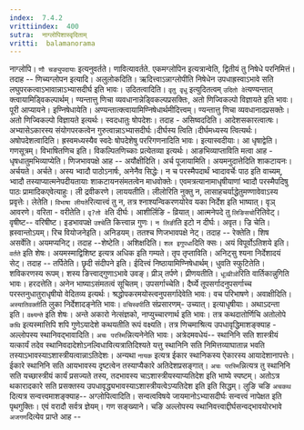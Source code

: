 ```yaml
---
index:  7.4.2
vrittiindex:  400
sutra:  नाग्लोपिशास्वृदिताम्
vritti:  balamanorama 
---
```


नाग्लोपि। `णौ चङ्युपदायाः` इत्यनुवर्तते। णावित्यावर्तते. एकमग्लोपिन इत्यत्रान्वेति, द्वितीयं तु निषेधे परनिमित्तं। तदाह -- णिच्यग्लोपन इत्यादि। अलुलोकदिति। ऋदित्त्वाऽन्नाग्लोपीति निषेधेन उपधाह्रस्वाऽभावे सति लघुपरकत्वाऽभावान्नाऽभ्यासदीर्घ इति भावः। उदितत्वादिति। `वृतु वृधु` इत्युदितत्वम् `उदितो वे`त्यण्यन्तात् क्त्वायामिड्विकल्पार्थम्। ण्यन्तात्तु णिचा व्यवधानान्नेड्विकल्पप्रसक्तिः, अतो णिज्विकल्पो विज्ञायते इति भावः। पूरी आप्यायने। इण्निषेधायेति। अण्यन्तात्क्त्वायामिण्निषेधार्थमीदित्त्वम्। ण्यन्तात्तु णिचा व्यवधानादप्रसक्तेः। अतो णिज्विकल्पो विज्ञायते इत्यर्थः। स्वदधातुः षोपदेशः। तदाह - असिष्वददिति। आदेशसकारत्वात्षः। अभ्यासेऽकारस्य संयोगपरकत्वेन गुरुत्वान्नाऽभ्यासदीर्घः।दीर्घस्य त्विति।दीर्घमध्यस्य त्वित्यर्थः। अषोपदेशत्वादिति। ह्रस्वमध्यस्यैव स्वदेः षोपदेशेषु पररिगणनादिति भावः। इत्यास्वदीयाः। आ धृषाद्वेति। गणसूत्रम्। विभाषितणिच इति। विकल्पितणिच्काः प्रत्येतव्या इत्यर्थः। आङभिव्याप्ताविति मत्वा आह - धृषधातुमभिव्याप्येति। णिजभावपक्षे आह -- अयौक्षीदिति। अर्च पूजायामिति। अयमनुदात्तेदिति शाकटायनः। अर्चयते। अर्चते। अस्य भ्वादौ पाठोऽनार्षः, अनेनैव सिद्धेः। न च परस्मैपदार्थं भ्वादावर्चेः पाठ इति वाच्यम्, भ्वादौ तस्याप्यात्मनेपदीयतायाः शाकटायनसंमतत्वेन माधवोक्तेः। एवमत्रत्यानामाधृषीयाणां भ्वादौ परस्मैपदिषु पाठः प्रामादिकएवेत्याहुः। ली द्रवीकरणे। लाययतीति। लीलोरिति नुक्तु न, लासाहचर्याद्धेतुमण्णावेवाऽस्य प्रवृत्तेः। लेतेति। `विभाषा लीयते`रित्यात्त्वं तु न, तत्र श्नाश्यन्विकरणयोरेव यका निर्देश इति भाष्यात्। वृञ् आवरणे। वरिता - वरीतेति। `वृ?तो वे`ति दीर्घः। आशीर्लिङि - व्रियात्। आत्मनेपदे तु `लिङिसचो`रितिवेट्। वृषीष्ट-- वरिषीष्ट। इडभावपक्षे `उश्चे`ति कित्त्वान्न गुणः। `न लिङी`ति इटो न दीर्घः। अवृत। ज्रि चेति। ह्रस्वान्तोऽयम्। रिच वियोजनेइति। अनिडयम्। ततश्च णिजभावपक्षे नेट्। तदाह -- रेक्तेति। शिष असर्वेति। अयमप्यनिट्। तदाह --शेष्टेति। अशिक्षदिति। `शल इगुपधा`दिति क्सः। अयं विपूर्वोऽतिशये इति। `वर्तते` इति शेषः। अयमस्माद्विशिष्ट इत्यत्र अधिक इति गम्यते। तृप तृप्ताविति। अनिट्सु श्यना निर्देशादयं सेट्। तदाह -- तर्पितेति। छृदी संदीपने इति। ईदित्त्वं निष्ठायामिण्निषेधार्थम्। धुवति स्फुटितेति। शविकरणस्य रूपम्। शस्य ङित्त्वाद्गुणाऽभावे उवङ्। प्रीञ् तर्पणे। प्रीणयतीति। `धूञ्प्रीञो`रिति वार्तिकान्नुगिति भावः। हरदत्तेति। अनेन भाष्याऽसंमतत्वं सूचितम्। उपसर्गाच्चेति। दैर्घ्ये तूपसर्गादनुपसर्गाच्च परस्तनुधातुराधृषीयो वेदितव्य इत्यर्थः। श्रद्धोपकरमयोस्त्वनुपसर्गादेवेति भावः। वच परिभाषणे। अवाक्षीदिति। `अस्यातिवक्ती`ति लुका निर्देशादङ्नेति भावः। `वचिस्वपी`ति संप्रसारणम्- उच्यात्। इत्याधृषीयाः। अथाऽदन्ता इति। `वक्ष्यन्ते` इति शेषः। अन्ते अकारो नेत्संज्ञको, नाप्युच्चारणार्थ इति भावः। तत्र कथदातोर्णिचि अतोलोपे `कथि` इत्यस्मात्तिपि शपि गुणेऽयादेशे कथयतीति रूपं वक्ष्यति। तत्र णिचमाश्रित्य उपधावृद्धिमाशङ्क्याह - अल्लोपस्य स्थानिवद्भावादिति। `अचः परस्मि`न्नित्यनेनेति भावः। अत्रेदमवधेयं-- स्थानिनि सति शास्त्रीयं यत्कार्यं तदेव स्थानिवदादेशोऽनल्विधावित्यत्रातिदिश्यते यत्तु स्थानिनि सति निमित्तव्याघातान्न भवति तस्याऽभावस्याऽशास्त्रीयत्वान्नाऽतिदेशः। अन्यथा `नायक` इत्यत्र ईकार स्थानिकस्य ऐकारस्य आयादेशानापत्तेः। ईकारे स्थानिनि सति आयभावस्य दृष्टत्वेन तस्याप्यैकारे अतिदेशप्रसङ्गात्। `अचः परस्मि`न्नित्यत्र तु स्थानिनि सति यच्छास्त्रीयं कार्यं प्रसज्यते तस्य, तदभावस्य चाऽशास्त्रीयस्याप्यतिदेश इति भाष्ये स्पष्टम्। अतोऽत्र थकारादकारे सति प्रसक्तस्य उपधावृद्ध्यभावस्याऽशास्त्रीयत्वेऽप्यतिदेश इति इति सिद्धम्। लुङि चङि `अचकथ` दित्यत्र सन्वत्त्वमाशङ्क्याह-- अग्लोपित्वादिति। सन्वत्वविषये जायमानोऽभ्यासदीर्घः सन्वत्त्वं नापेक्षत इति पृथगुक्तिः। एवं वरादौ सर्वत्र ज्ञेयम्। गण सङ्ख्याने। चङि अल्लोपस्य स्थानिवत्त्वाद्दीर्घसन्वद्भावयोरभावे `अजगण`दित्येव प्राप्ते आह --

